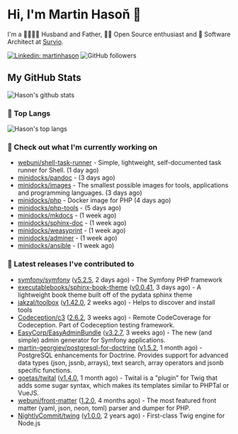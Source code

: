 # Hi, I'm Martin Hasoň 👋

I'm a 👨‍👩‍👧‍👦 Husband and Father, 🧑‍💻 Open Source enthusiast and 📐 Software Architect at [Survio](https://www.survio.com).

[![Linkedin: martinhason](https://img.shields.io/badge/-Martin%20Hasoň-blue?style=flat-square&logo=Linkedin&logoColor=white&link=https://www.linkedin.com/in/martinhason/)](https://www.linkedin.com/in/martinhason/)
![GitHub followers](https://img.shields.io/github/followers/hason?label=Follow&style=social)


## My GitHub Stats
![Hason's github stats](https://github-readme-stats.vercel.app/api?username=hason&show_icons=true&include_all_commits=true&theme=dracula&hide_border=true&hide_title=true)

### 💾 Top Langs
![Hason's top langs](https://github-readme-stats.vercel.app/api/top-langs/?username=hason&layout=compact&theme=dracula&hide_border=true&hide_title=true)

### 👷 Check out what I'm currently working on

- [webuni/shell-task-runner](https://github.com/webuni/shell-task-runner) - Simple, lightweight, self-documented task runner for Shell. (1 day ago)
- [minidocks/pandoc](https://github.com/minidocks/pandoc) -  (3 days ago)
- [minidocks/images](https://github.com/minidocks/images) - The smallest possible images for tools, applications and programming languages. (3 days ago)
- [minidocks/php](https://github.com/minidocks/php) - Docker image for PHP (4 days ago)
- [minidocks/php-tools](https://github.com/minidocks/php-tools) -  (5 days ago)
- [minidocks/mkdocs](https://github.com/minidocks/mkdocs) -  (1 week ago)
- [minidocks/sphinx-doc](https://github.com/minidocks/sphinx-doc) -  (1 week ago)
- [minidocks/weasyprint](https://github.com/minidocks/weasyprint) -  (1 week ago)
- [minidocks/adminer](https://github.com/minidocks/adminer) -  (1 week ago)
- [minidocks/ansible](https://github.com/minidocks/ansible) -  (1 week ago)

### 🔭 Latest releases I've contributed to

- [symfony/symfony](https://github.com/symfony/symfony) ([v5.2.5](https://github.com/symfony/symfony/releases/tag/v5.2.5), 2 days ago) - The Symfony PHP framework
- [executablebooks/sphinx-book-theme](https://github.com/executablebooks/sphinx-book-theme) ([v0.0.41](https://github.com/executablebooks/sphinx-book-theme/releases/tag/v0.0.41), 3 days ago) - A lightweight book theme built off of the pydata sphinx theme
- [jakzal/toolbox](https://github.com/jakzal/toolbox) ([v1.42.0](https://github.com/jakzal/toolbox/releases/tag/v1.42.0), 2 weeks ago) - Helps to discover and install tools
- [Codeception/c3](https://github.com/Codeception/c3) ([2.6.2](https://github.com/Codeception/c3/releases/tag/2.6.2), 3 weeks ago) - Remote CodeCoverage for Codeception. Part of Codeception testing framework.
- [EasyCorp/EasyAdminBundle](https://github.com/EasyCorp/EasyAdminBundle) ([v3.2.7](https://github.com/EasyCorp/EasyAdminBundle/releases/tag/v3.2.7), 3 weeks ago) - The new (and simple) admin generator for Symfony applications.
- [martin-georgiev/postgresql-for-doctrine](https://github.com/martin-georgiev/postgresql-for-doctrine) ([v1.5.2](https://github.com/martin-georgiev/postgresql-for-doctrine/releases/tag/v1.5.2), 1 month ago) - PostgreSQL enhancements for Doctrine. Provides support for advanced data types (json, jssnb, arrays), text search, array operators and jsonb specific functions.
- [goetas/twital](https://github.com/goetas/twital) ([v1.4.0](https://github.com/goetas/twital/releases/tag/v1.4.0), 1 month ago) - Twital is a &#34;plugin&#34; for Twig that adds some sugar syntax, which makes its templates similar to PHPTal or VueJS.
- [webuni/front-matter](https://github.com/webuni/front-matter) ([1.2.0](https://github.com/webuni/front-matter/releases/tag/1.2.0), 4 months ago) - The most featured front matter (yaml, json, neon, toml) parser and dumper for PHP.
- [NightlyCommit/twing](https://github.com/NightlyCommit/twing) ([v1.0.0](https://github.com/NightlyCommit/twing/releases/tag/v1.0.0), 2 years ago) - First-class Twig engine for Node.js
